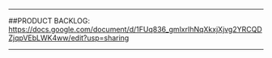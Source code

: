 *****
##PRODUCT BACKLOG:
https://docs.google.com/document/d/1FUq836_gmlxrIhNqXkxjXjvg2YRCQDZjqpVEbLWK4ww/edit?usp=sharing
*****
